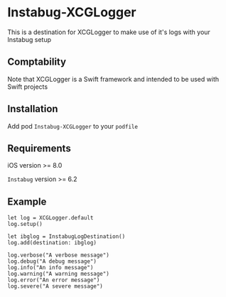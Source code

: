 # Instabug-XCGLogger
This is a destination for XCGLogger to make use of it's logs with your Instabug setup
## Comptability
Note that XCGLogger is a Swift framework and intended to be used with Swift projects

## Installation
Add pod `Instabug-XCGLogger` to your `podfile`

## Requirements
iOS version >= 8.0

`Instabug` version >= 6.2

## Example

```
let log = XCGLogger.default
log.setup()

let ibglog = InstabugLogDestination()
log.add(destination: ibglog)

log.verbose("A verbose message")
log.debug("A debug message")
log.info("An info message")
log.warning("A warning message")
log.error("An error message")
log.severe("A severe message")
```
